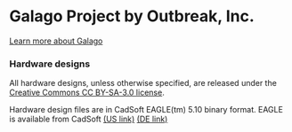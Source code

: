 # Galago Project by Outbreak, Inc.
[Learn more about Galago](http://outbreak.co/galago)

### Hardware designs
All hardware designs, unless otherwise specified, are released under the [Creative Commons CC BY-SA-3.0 license](http://creativecommons.org/licenses/by-sa/3.0 "Creative Commons Attribution-ShareAlike 3.0 Unported (CC BY-SA 3.0)").

Hardware design files are in CadSoft EAGLE(tm) 5.10 binary format.  EAGLE is available from CadSoft [(US link)](http://cadsoftusa.com) [(DE link)](http://cadsoft.de)
